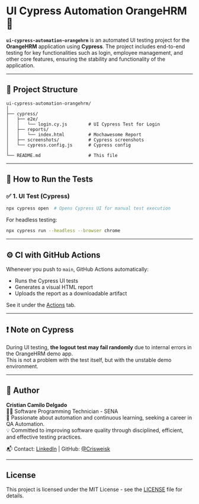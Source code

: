 
# UI Cypress Automation OrangeHRM 🚀

**`ui-cypress-automation-orangehrm`** is an automated UI testing project for the **OrangeHRM** application using **Cypress**. The project includes end-to-end testing for key functionalities such as login, employee management, and other core features, ensuring the stability and functionality of the application.

---

## 📁 Project Structure

```
ui-cypress-automation-orangehrm/
│
├── cypress/
│   ├── e2e/
│   │   └── login.cy.js        # UI Cypress Test for Login
│   ├── reports/
│   │   └── index.html         # Mochawesome Report
│   ├── screenshots/           # Cypress screenshots
│   └── cypress.config.js      # Cypress config
│
└── README.md                  # This file
```

---

## 🚀 How to Run the Tests

### ✅ 1. UI Test (Cypress)

```bash
npx cypress open  # Opens Cypress UI for manual test execution
```

For headless testing:

```bash
npx cypress run --headless --browser chrome
```

---

## ⚙️ CI with GitHub Actions

Whenever you push to `main`, GitHub Actions automatically:

- Runs the Cypress UI tests
- Generates a visual HTML report
- Uploads the report as a downloadable artifact

See it under the [Actions](https://github.com/Hyokenhi/ui-cypress-automation-orangehrm/actions) tab.

---

## ❗ Note on Cypress

During UI testing, **the logout test may fail randomly** due to internal errors in the OrangeHRM demo app.  
This is not a problem with the test itself, but with the unstable demo environment.

---

## 👤 Author

**Cristian Camilo Delgado**  
👨‍💻 Software Programming Technician - SENA  
🚀 Passionate about automation and continuous learning, seeking a career in QA Automation.  
💡 Committed to improving software quality through disciplined, efficient, and effective testing practices.

📬 Contact: [LinkedIn](https://www.linkedin.com/in/Hyokenhi/) | GitHub: [@Crisweisk](https://github.com/Hyokenhi)

---

## License

This project is licensed under the MIT License - see the [LICENSE](LICENSE) file for details.
